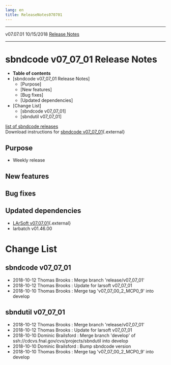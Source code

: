 ```yaml
---
lang: en
title: ReleaseNotes070701
---
```


  ----------- ------------ -- -- ------------------------------------------------------
  v07.07.01   10/15/2018         [Release Notes](ReleaseNotes070701.html)
  ----------- ------------ -- -- ------------------------------------------------------



sbndcode v07\_07\_01 Release Notes
======================================================================================

-   **Table of contents**
-   [sbndcode v07\_07\_01 Release
    Notes]
    -   [Purpose]
    -   [New features]
    -   [Bug fixes]
    -   [Updated dependencies]
-   [Change List]
    -   [sbndcode v07\_07\_01]
    -   [sbndutil v07\_07\_01]

[list of sbndcode
releases](List_of_SBND_code_releases.html)\
Download instructions for [sbndcode
v07\_07\_01](http://scisoft.fnal.gov/scisoft/bundles/sbnd/v07_07_01/sbndcode-v07_07_01.html){.external}



Purpose
----------------------------------

-   Weekly release



New features
--------------------------------------------



Bug fixes
--------------------------------------



Updated dependencies
------------------------------------------------------------

-   [LArSoft
    v07.07.01](https://cdcvs.fnal.gov/redmine/projects/larsoft/wiki/ReleaseNotes070701){.external}
-   larbatch v01.46.00



Change List
==========================================



sbndcode v07\_07\_01
----------------------------------------------------------

-   2018-10-12 Thomas Brooks : Merge branch \'release/v07\_07\_01\'
-   2018-10-12 Thomas Brooks : Update for larsoft v07\_07\_01
-   2018-10-10 Thomas Brooks : Merge tag \'v07\_07\_00\_2\_MCP0\_9\'
    into develop



sbndutil v07\_07\_01
----------------------------------------------------------

-   2018-10-12 Thomas Brooks : Merge branch \'release/v07\_07\_01\'
-   2018-10-12 Thomas Brooks : Update for larsoft v07\_07\_01
-   2018-10-10 Dominic Brailsford : Merge branch \'develop\' of
    ssh://cdcvs.fnal.gov/cvs/projects/sbndutil into develop
-   2018-10-10 Dominic Brailsford : Bump sbndcode version
-   2018-10-10 Thomas Brooks : Merge tag \'v07\_07\_00\_2\_MCP0\_9\'
    into develop
